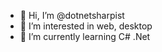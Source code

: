 - 👋 Hi, I’m @dotnetsharpist
- 👀 I’m interested in web, desktop
- 🌱 I’m currently learning C# .Net



